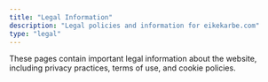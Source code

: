 ```yaml
---
title: "Legal Information"
description: "Legal policies and information for eikekarbe.com"
type: "legal"
---
```


These pages contain important legal information about the website, including privacy practices, terms of use, and cookie policies.
